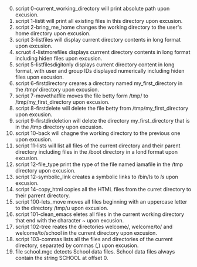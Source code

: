 0. script 0-current_working_directory will print absolute path upon excusion.
1. script 1-listit will print all existing files in this directory upon excusion.
2. script 2-bring_me_home changes the working directory to the user's home directory upon excusion.
3. script 3-listfiles will display current directory contents in long format upon excusion.
4. scruot 4-listmorefiles displays currrent directory contents in long format including hiden files upon excusion.
5. script 5-listfilesdigitonly displays current directory content in long format, with user and group IDs displayed numerically including hiden files upon excusion.
6. script 6-firstdirectory creares a directory named my_first_directory in the /tmp/ directory upon excusion.
7. script 7-movethatfile moves the file betty form /tmp/ to /tmp/my_first_directory upon excusion.
8. script 8-firstdelete will delete the file betty from /tmp/my_first_directory upon excusion.
9. script 9-firstdirdeletion will delete the directory my_first_directory that is in the /tmp directory upon excusion.
10. script 10-back will chagne the working directory to the previous one upon excusion.
11. script 11-lists will list all files of the current directory and their parent directory including files in the /boot directory in a lond format upon excusion.
12. script 12-file_type print the rype of the file named iamafile in the /tmp directory upon excusion.
13. script 12-symbolic_link creates a symbolic links to /bin/ls to _ls_ upon excusion.
14. script 14-copy_html copies all the HTML files from the curret directory to their parrent directory.
15. script 100-lets_move moves all files beginning with an uppercase letter to the directory /tmp/u upon excusion.
16. script 101-clean_emacs eletes all files in the current working directory that end with the character ~ upon excusion.
17. script 102-tree reates the directories welcome/, welcome/to/ and welcome/to/school in the current directory upon excusion.
18. script 103-commas lists all the files and directories of the current directory, separated by commas (,) upon excusion.
19. file school.mgc detects School data files. School data files always contain the string SCHOOL at offset 0.
